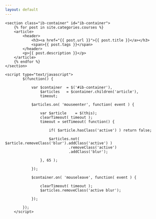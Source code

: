 ```yaml
---
layout: default
---
```

<div> 

    <section class="ib-container" id="ib-container">
        {% for post in site.categories.courses %}
        <article>
            <header>
                <h3><a href="{{ post.url }}">{{ post.title }}</a></h3>
                <span>{{ post.tags }}</span>
            </header>
            <p>{{ post.description }}</p>
        </article>
        {% endfor %}
    </section>
<!--     <ul>
    {% for post in site.categories.courses %}
        <li>
            <h2>
              <a href="{{ post.url }}">{{ post.title }}</a>
            </h2>
            <span class="title-desc">{{ post.description }}</span>
        </li>
        <br/>
    {% endfor %}
    </ul> -->
    <script type="text/javascript">
            $(function() {
                
                var $container  = $('#ib-container'),
                    $articles   = $container.children('article'),
                    timeout;
                
                $articles.on( 'mouseenter', function( event ) {
                        
                    var $article    = $(this);
                    clearTimeout( timeout );
                    timeout = setTimeout( function() {
                        
                        if( $article.hasClass('active') ) return false;
                        
                        $articles.not( $article.removeClass('blur').addClass('active') )
                                 .removeClass('active')
                                 .addClass('blur');
                        
                    }, 65 );
                    
                });
                
                $container.on( 'mouseleave', function( event ) {
                    
                    clearTimeout( timeout );
                    $articles.removeClass('active blur');
                    
                });
            
            });
        </script>
</div>